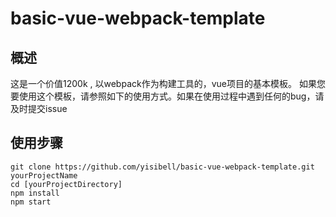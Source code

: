 # basic-vue-webpack-template

## 概述
这是一个价值1200k , 以webpack作为构建工具的，vue项目的基本模板。
如果您要使用这个模板，请参照如下的使用方式。如果在使用过程中遇到任何的bug，请及时提交issue

## 使用步骤
```
git clone https://github.com/yisibell/basic-vue-webpack-template.git yourProjectName
cd [yourProjectDirectory]
npm install
npm start
```
